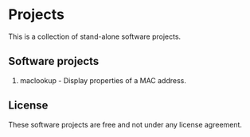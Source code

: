 # Projects
This is a collection of stand-alone software projects.

## Software projects

1. maclookup - Display properties of a MAC address.

## License

These software projects are free and not under any license agreement.
